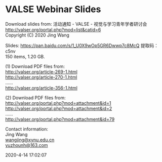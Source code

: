 # VALSE Webinar Slides
Download slides from: 活动通知 - VALSE - 视觉与学习青年学者研讨会 http://valser.org/portal.php?mod=list&catid=6  
Copyright (C) 2020 Jing Wang

Slides: https://pan.baidu.com/s/1_U0X9wOp5GR6Dwwp7c8McQ 提取码：c5nv  
150 items, 1.20 GB.  

(1) Download PDF files from:  
http://valser.org/article-269-1.html  
http://valser.org/article-270-1.html  
……  
http://valser.org/article-356-1.html  

(2) Download PDF files from:  
http://valser.org/portal.php?mod=attachment&id=1  
http://valser.org/portal.php?mod=attachment&id=2  
……  
http://valser.org/portal.php?mod=attachment&id=79  

Contact information:  
Jing Wang  
wangjing@xynu.edu.cn  
yuzhounh@163.com  

2020-4-14 17:02:07
